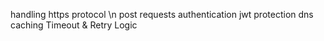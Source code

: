 handling https protocol \n
post requests
authentication jwt
protection dns
caching
Timeout & Retry Logic

